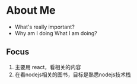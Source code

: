 # About Me

- What's really important?
- Why am I doing What I am doing?

## Focus

1. 主要用 react，看相关的内容
2. 在看nodejs相关的图书，目标是熟悉nodejs技术栈
